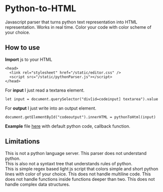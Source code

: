 # Python-to-HTML
Javascript parser that turns python text representation into HTML representation.
Works in real time. Color your code with color scheme of your choice.

## How to use
__Import__ js to your HTML
```
<head>
  <link rel="stylesheet" href="/static/editor.css" />
  <script src="/static/pythonParser.js"></script>
</head>
```

For __input__ I just read a textarea element.
```
let input = document.querySelector("div[id=codeinput] textarea").value
```

For __output__ I just write into an output element.
```
document.getElementById("codeoutput").innerHTML = pythonToHtml(input)
```

__Example__ file [here](https://github.com/EternalAzure/Python-to-HTML/blob/main/editorPage.html) with default python code, callback function.

## Limitations
This is not a python language server. This parser does not understand python. <br>
This is also not a syntaxt tree that understands rules of python. <br>
This is simple regex based light js script that colors simple and short python lines with color of your choice.
This does not handle multiline code.
This does not handle functions inside functions deeper than two.
This does not handle complex data structures.
